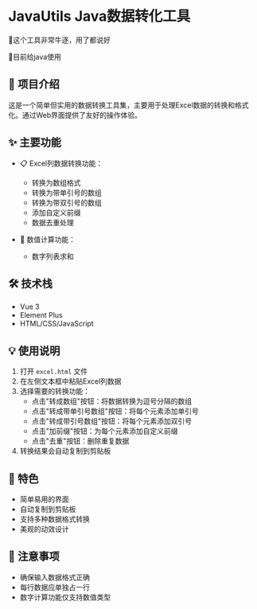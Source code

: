 # JavaUtils Java数据转化工具

<p>🚀这个工具非常牛逐，用了都说好</p>

🚀目前给java使用

## 📝 项目介绍

这是一个简单但实用的数据转换工具集，主要用于处理Excel数据的转换和格式化。通过Web界面提供了友好的操作体验。

## ✨ 主要功能

- 📋 Excel列数据转换功能：
  - 转换为数组格式
  - 转换为带单引号的数组
  - 转换为带双引号的数组
  - 添加自定义前缀
  - 数据去重处理

- 🔢 数值计算功能：
  - 数字列表求和

## 🛠️ 技术栈

- Vue 3
- Element Plus
- HTML/CSS/JavaScript

## 💡 使用说明

1. 打开 `excel.html` 文件
2. 在左侧文本框中粘贴Excel列数据
3. 选择需要的转换功能：
   - 点击"转成数组"按钮：将数据转换为逗号分隔的数组
   - 点击"转成带单引号数组"按钮：将每个元素添加单引号
   - 点击"转成带引号数组"按钮：将每个元素添加双引号
   - 点击"加前缀"按钮：为每个元素添加自定义前缀
   - 点击"去重"按钮：删除重复数据
4. 转换结果会自动复制到剪贴板

## 🎯 特色

- 简单易用的界面
- 自动复制到剪贴板
- 支持多种数据格式转换
- 美观的动效设计

## 📌 注意事项

- 确保输入数据格式正确
- 每行数据应单独占一行
- 数字计算功能仅支持数值类型
